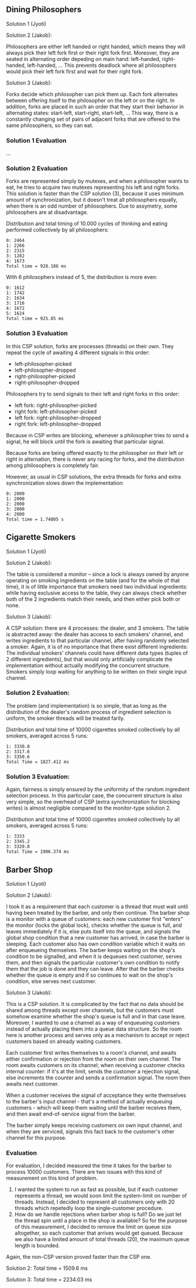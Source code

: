 ## Dining Philosophers

Solution 1 (Jyoti)

Solution 2 (Jakob):

Philosophers are either left handed or right handed, which means
they will always pick their left fork first or their right fork first.
Moreover, they are seated in alternating order depeding on main hand:
left-handed, right-handed, left-handed, ... This prevents deadlock where
all philosophers would pick their left fork first and wait for their right
fork.

Solution 3 (Jakob):

Forks decide which philosopher can pick them up. Each fork
alternates between offering itself to the philosopher on the left or on the
right. In addition, forks are placed in such an order that they start their
behavior in alternating states: start-left, start-right, start-left, ...
This way, there is a constantly changing set of pairs of adjacent forks that
are offered to the same philosophers, so they can eat.

### Solution 1 Evaluation

...

### Solution 2 Evaluation

Forks are represented simply by mutexes, and when a philosopher wants to eat,
he tries to acquire two mutexes representing his left and right forks.
This solution is faster than the CSP solution (3), because it uses minimum
amount of synchronization, but it doesn't treat all philosophers equally, when
there is an odd number of philosophers. Due to assymetry, some philosophers
are at disadvantage.

Distribution and total timing of 10.000 cycles of thinking and eating
performed collectively by all philosophers:
```
0: 2464
1: 2266
2: 2315
3: 1282
4: 1673
Total time = 928.186 ms
```

With 6 philosophers instead of 5, the distribution is more even:
```
0: 1612
1: 1742
2: 1634
3: 1716
4: 1672
5: 1624
Total time = 925.85 ms
```

### Solution 3 Evaluation

In this CSP solution, forks are processes (threads) on their own.
They repeat the cycle of awaiting 4 different signals in this order:
- left-philosopher-picked
- left-philosopher-dropped
- right-philosopher-picked
- right-philosopher-dropped

Philosophers try to send signals to their left and right forks in this order:
- left fork: right-philosopher-picked
- right fork: left-philosopher-picked
- left fork: right-philosopher-dropped
- right fork: left-philosopher-dropped

Because in CSP writes are blocking, whenever a philosopher tries to send
a signal, he will block until the fork is awaiting that particular signal.

Because forks are being offered exactly to the philosopher on their left or
right in alternation, there is never any racing for forks, and the
distribution among philosophers is completely fair.

However, as usual in CSP solutions, the extra threads for forks and
extra synchronization slows down the implementation:
```
0: 2000
1: 2000
2: 2000
3: 2000
4: 2000
Total time = 1.74805 s
```

## Cigarette Smokers

Solution 1 (Jyoti)

Solution 2 (Jakob):

The table is considered a monitor – since a lock is always owned by anyone
operating on smoking ingredients on the table (and for the whole of that time),
it is of little importance that smokers need two individual ingredients: while
having exclusive access to the table, they can always check whether both of the
2 ingredients match their needs, and then either pick both or none.

Solution 3 (Jakob):

A CSP solution: there are 4 processes: the dealer, and 3 smokers. The table is
abstracted away: the dealer has access to each smokers' channel, and writes
ingredients to that particular channel, after having randomly selected a smoker.
Again, it is of no importance that there exist different ingredients:
The individual smokers' channels could have different data types (tuples of 2
different ingredients), but that would only artificially complicate the
implementation without actually modifying the concurrent structure. Smokers
simply loop waiting for anything to be written on their single input channel.



### Solution 2 Evaluation:

The problem (and implementation) is so simple, that as long as the distribution
of the dealer's random process of ingredient selection is uniform, the smoker
threads will be treated farily.

Distribution and total time of 10000 cigarettes smoked collectively by all
smokers, averaged across 5 runs:
```
1: 3330.8
2: 3317.6
3: 3350.6
Total Time = 1827.412 ms
```

### Solution 3 Evaluation:

Again, fairness is simply ensured by the uniformity of the random ingredient
selection process. In this particular case, the concurrent structure is also
very simple, so the overhead of CSP (extra synchronization for blocking
writes) is almost negligible compared to the monitor-type solution 2.

Distribution and total time of 10000 cigarettes smoked collectively by all
smokers, averaged across 5 runs:
```
1: 3333
2: 3345.2
3: 3320.8
Total Time = 1906.374 ms
```

## Barber Shop

Solution 1 (Jyoti)

Solution 2 (Jakob):

I took it as a requirement that each customer is a thread that must wait until
having been treated by the barber, and only then continue.
The barber shop is a monitor with a queue of customers: each new customer first
"enters" the monitor (locks the global lock), checks whether the queue is full,
and leaves immediately if it is, else puts itself into the queue, and signals
the global shop condition that a new customer has arrived, in case the barber
is sleeping. Each customer also has own condition variable which it waits on
after enqueueing themselves. The barber keeps waiting on the shop's condition
to be signalled, and when it is dequeues next customer, serves them, and then
signals the particular customer's own condition to notify them that the job is
done and they can leave. After that the barber checks whether the queue is
empty and if so continues to wait on the shop's condition, else serves next
customer.


Solution 3 (Jakob):

This is a CSP solution. It is complicated by the fact that no data should be
shared among threads except over channels, but the customers must somehow
examine whether the shop's queue is full and in that case leave. Moreover,
I wanted to use a channel as a way of enqueueing customers instead of actually
placing them into a queue data structure. So the room here is another process
and serves only as a mechanism to accept or reject customers based on already
waiting customers.

Each customer first writes themselves to a room's channel, and awaits either
confirmation or rejection from the room on their own channel. The room awaits
customers on its channel; when receiving a customer checks internal counter:
if it's at the limit, sends the customer a rejection signal, else increments
the counter and sends a confirmation signal. The room then awaits next customer.

When a customer receives the signal of acceptance they write themselves to the
barber's input channel - that's a method of actually enqueuing customers -
which will keep them waiting until the barber receives them, and then await
end-of-service signal from the barber.

The barber simply keeps receiving customers on own input channel, and when
they are serviced, signals this fact back to the customer's other channel for
this purpose.

### Evaluation

For evaluation, I decided measured the time it takes for the barber to process
10000 customers. There are two issues with this kind of measurement on this
kind of problem.
1. I wanted the system to run as fast as possible, but if each
customer represents a thread, we would soon limit the system-limit on number
of threads. Instead, I decided to represent all customers only with 20 threads
which repetedly loop the single-customer procedure.
2. How do we handle rejections when barber shop is full? Do we just let the
thread spin until a place in the shop is available? So for the purpose of
this measurement, I decided to remove the limit on queue size altogether, so
each customer that arrives would get queued. Because we also have a limited
amount of total threads (20), the maximum queue length is bounded.

Again, the non-CSP version proved faster than the CSP one.

Solution 2: Total time = 1509.6 ms

Solution 3: Total time = 2234.03 ms
